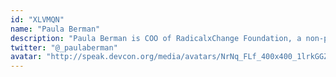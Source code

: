 ```yaml
---
id: "XLVMQN"
name: "Paula Berman"
description: "Paula Berman is COO of RadicalxChange Foundation, a non-profit supporting a global movement for next-generation political economies."
twitter: "@_paulaberman"
avatar: "http://speak.devcon.org/media/avatars/NrNq_FLf_400x400_1lrkGGZ.jpeg"
---
```

